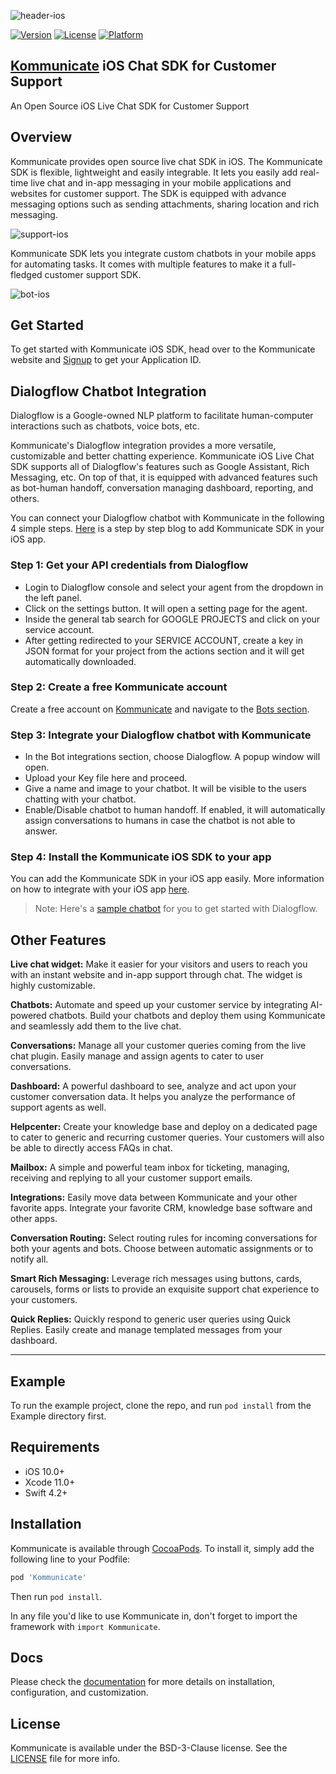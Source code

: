 ![header-ios](https://user-images.githubusercontent.com/24476344/43458226-0f1219b4-94e7-11e8-9b00-ca89b2da8952.png)

[![Version](https://img.shields.io/cocoapods/v/Kommunicate.svg?style=flat)](http://cocoapods.org/pods/Kommunicate)
[![License](https://img.shields.io/cocoapods/l/Kommunicate.svg?style=flat)](http://cocoapods.org/pods/Kommunicate)
[![Platform](https://img.shields.io/cocoapods/p/Kommunicate.svg?style=flat)](http://cocoapods.org/pods/Kommunicate)


## [Kommunicate](https://www.kommunicate.io/?utm_source=github&utm_medium=readme&utm_campaign=ios) iOS Chat SDK for Customer Support

An Open Source iOS Live Chat SDK for Customer Support

## Overview

Kommunicate provides open source live chat SDK in iOS. The Kommunicate SDK is flexible, lightweight and easily integrable. It lets you easily add real-time live chat and in-app messaging in your mobile applications and websites for customer support. The SDK is equipped with advance messaging options such as sending attachments, sharing location and rich messaging. 

![support-ios](https://user-images.githubusercontent.com/24476344/43457761-7d26b452-94e5-11e8-891d-ca765d589f30.gif)

Kommunicate SDK lets you integrate custom chatbots in your mobile apps for automating tasks. It comes with multiple features to make it a full-fledged customer support SDK. 

![bot-ios](https://user-images.githubusercontent.com/24476344/43457795-9e019cfa-94e5-11e8-8824-5d2cfd073a94.gif)

## Get Started

To get started with Kommunicate iOS SDK, head over to the Kommunicate website and [Signup](https://dashboard.kommunicate.io/signup?utm_source=github&utm_medium=readme&utm_campaign=ios) to get your Application ID.

## Dialogflow Chatbot Integration

Dialogflow is a Google-owned NLP platform to facilitate human-computer interactions such as chatbots, voice bots, etc. 

Kommunicate's Dialogflow integration provides a more versatile, customizable and better chatting experience. Kommunicate iOS Live Chat SDK supports all of Dialogflow's features such as Google Assistant, Rich Messaging, etc. On top of that, it is equipped with advanced features such as bot-human handoff, conversation managing dashboard, reporting, and others. 

You can connect your Dialogflow chatbot with Kommunicate in the following 4 simple steps. [Here](https://www.kommunicate.io/blog/building-ios-chatbot-with-dialogflow-api-ai/) is a step by step blog to add Kommunicate SDK in your iOS app. 

### Step 1: Get your API credentials from Dialogflow
- Login to Dialogflow console and select your agent from the dropdown in the left panel.
- Click on the settings button. It will open a setting page for the agent.
- Inside the general tab search for GOOGLE PROJECTS and click on your service account.
- After getting redirected to your SERVICE ACCOUNT, create a key in JSON format for your project from the actions section and it will get automatically downloaded.

### Step 2: Create a free Kommunicate account
Create a free account on [Kommunicate](https://dashboard.kommunicate.io/signup) and navigate to the [Bots section](https://dashboard.kommunicate.io/bots/bot-integrations).

### Step 3: Integrate your Dialogflow chatbot with Kommunicate
- In the Bot integrations section, choose Dialogflow. A popup window will open.
- Upload your Key file here and proceed.
- Give a name and image to your chatbot. It will be visible to the users chatting with your chatbot.
- Enable/Disable chatbot to human handoff. If enabled, it will automatically assign conversations to humans in case the chatbot is not able to answer.

### Step 4: Install the Kommunicate iOS SDK to your app
You can add the Kommunicate SDK in your iOS app easily. More information on how to integrate with your iOS app [here](https://docs.kommunicate.io/docs/ios-installation). 

> Note: Here's a [sample chatbot](https://docs.kommunicate.io/docs/bot-samples) for you to get started with Dialogflow. 


## Other Features

**Live chat widget:**  Make it easier for your visitors and users to reach you with an instant website and in-app support through chat. The widget is highly customizable. 

**Chatbots:** Automate and speed up your customer service by integrating AI-powered chatbots. Build your chatbots and deploy them using Kommunicate and seamlessly add them to the live chat.

**Conversations:** Manage all your customer queries coming from the live chat plugin. Easily manage and assign agents to cater to user conversations.

**Dashboard:** A powerful dashboard to see, analyze and act upon your customer conversation data. It helps you analyze the performance of support agents as well.

**Helpcenter:** Create your knowledge base and deploy on a dedicated page to cater to generic and recurring customer queries. Your customers will also be able to directly access FAQs in chat.

**Mailbox:** A simple and powerful team inbox for ticketing, managing, receiving and replying to all your customer support emails. 

**Integrations:** Easily move data between Kommunicate and your other favorite apps. Integrate your favorite CRM, knowledge base software and other apps.

**Conversation Routing:** Select routing rules for incoming conversations for both your agents and bots. Choose between automatic assignments or to notify all.

**Smart Rich Messaging:** Leverage rich messages using buttons, cards, carousels, forms or lists to provide an exquisite support chat experience to your customers.

**Quick Replies:** Quickly respond to generic user queries using Quick Replies. Easily create and manage templated messages from your dashboard.

------------------------

## Example

To run the example project, clone the repo, and run `pod install` from the Example directory first.

## Requirements

* iOS 10.0+
* Xcode 11.0+
* Swift 4.2+

## Installation

Kommunicate is available through [CocoaPods](http://cocoapods.org). To install
it, simply add the following line to your Podfile:

```ruby
pod 'Kommunicate'
```

Then run `pod install`.

In any file you'd like to use Kommunicate in, don't forget to
import the framework with `import Kommunicate`.

## Docs

Please check the [documentation](https://docs.kommunicate.io/docs/ios-installation) for more details on installation, configuration, and customization.

## License

Kommunicate is available under the BSD-3-Clause license. See the [LICENSE](LICENSE) file for more info.

[img0]:https://raw.githubusercontent.com/Applozic/ApplozicSwift/master/Screenshots/screenshot0.png
[img1]:https://raw.githubusercontent.com/Applozic/ApplozicSwift/master/Screenshots/screenshot1.png
